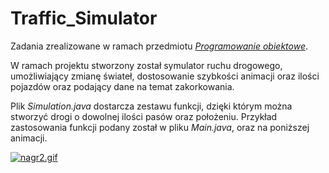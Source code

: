 # Traffic_Simulator

Zadania zrealizowane w ramach przedmiotu [*Programowanie obiektowe*](https://syllabuskrk.agh.edu.pl/2017-2018/pl/magnesite/study_plans/stacjonarne-informatyka/module/iin-1-302-s-zimowy-programowanie-obiektowe).

W ramach projektu stworzony został symulator ruchu drogowego, umożliwiający zmianę świateł, dostosowanie szybkości animacji oraz ilości pojazdów oraz podający dane na temat zakorkowania. 

Plik *Simulation.java* dostarcza zestawu funkcji, dzięki którym można stworzyć drogi o dowolnej ilości pasów oraz położeniu. Przykład zastosowania funkcji podany został w pliku *Main.java*, oraz na poniższej animacji.

<a href="https://gifyu.com/image/31VY"><img src="https://s2.gifyu.com/images/nagr2.gif" alt="nagr2.gif" border="0" /></a>
